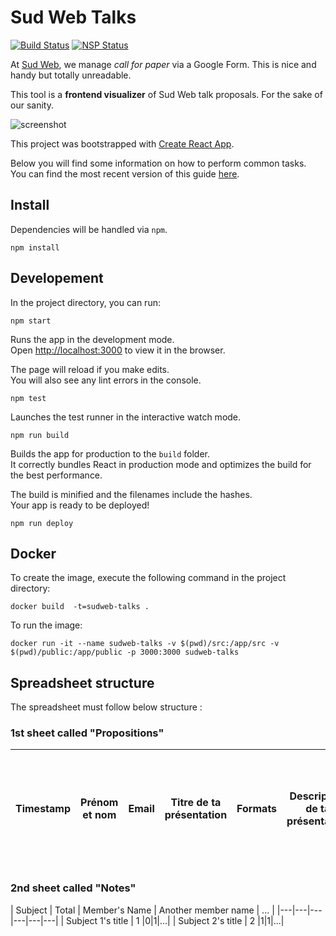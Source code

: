 # Sud Web Talks

[![Build Status](https://travis-ci.org/sudweb/talks.svg?branch=master)](https://travis-ci.org/sudweb/talks)
[![NSP Status](https://nodesecurity.io/orgs/sud-web/projects/eaf659ee-9632-41ba-8005-9050dc85a991/badge)](https://nodesecurity.io/orgs/sud-web/projects/eaf659ee-9632-41ba-8005-9050dc85a991)

At [Sud Web](http://sudweb.fr), we manage *call for paper* via a Google Form.
This is nice and handy but totally unreadable.

This tool is a **frontend visualizer** of Sud Web talk proposals.
For the sake of our sanity.

![screenshot](https://sudweb.fr/img/talks-screenshot.png)

This project was bootstrapped with [Create React App](https://github.com/facebookincubator/create-react-app).

Below you will find some information on how to perform common tasks.</br>
You can find the most recent version of this guide [here](https://github.com/facebookincubator/create-react-app/blob/master/packages/react-scripts/template/README.md).

## Install

Dependencies will be handled via `npm`.

`npm install`

## Developement

In the project directory, you can run:

`npm start`

Runs the app in the development mode.<br>
Open [http://localhost:3000](http://localhost:3000) to view it in the browser.

The page will reload if you make edits.<br>
You will also see any lint errors in the console.

`npm test`

Launches the test runner in the interactive watch mode.

`npm run build`

Builds the app for production to the `build` folder.<br>
It correctly bundles React in production mode and optimizes the build for the best performance.

The build is minified and the filenames include the hashes.<br>
Your app is ready to be deployed!

`npm run deploy`

## Docker

To create the image, execute the following command in the project directory:

`docker build  -t=sudweb-talks .`

To run the image:

`docker run -it --name sudweb-talks -v $(pwd)/src:/app/src -v $(pwd)/public:/app/public -p 3000:3000 sudweb-talks`


## Spreadsheet structure

The spreadsheet must follow below structure :

### 1st sheet called "Propositions"

| Timestamp | Prénom et nom | Email | Titre de ta présentation | Formats | Description de ta présentation | Si le public ne devait retenir qu'une chose, ce serait... | Tu veux ajouter quelque chose ? |
|---|---|---|---|---|---|---|---|


### 2nd sheet called "Notes"

| Subject | Total | Member's Name | Another member name | ... |
|---|---|---|---|---|---|
| Subject 1's title | 1 |0|1|...|
| Subject 2's title | 2 |1|1|...|


